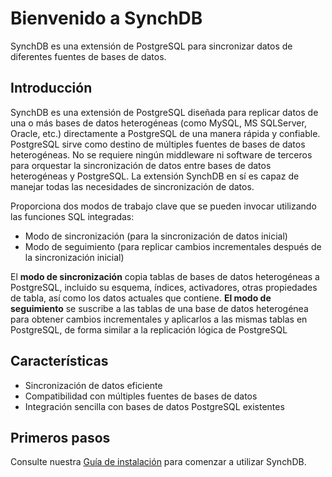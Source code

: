 # Bienvenido a SynchDB

SynchDB es una extensión de PostgreSQL para sincronizar datos de diferentes fuentes de bases de datos.

## Introducción

SynchDB es una extensión de PostgreSQL diseñada para replicar datos de una o más bases de datos heterogéneas (como MySQL, MS SQLServer, Oracle, etc.) directamente a PostgreSQL de una manera rápida y confiable. PostgreSQL sirve como destino de múltiples fuentes de bases de datos heterogéneas. No se requiere ningún middleware ni software de terceros para orquestar la sincronización de datos entre bases de datos heterogéneas y PostgreSQL. La extensión SynchDB en sí es capaz de manejar todas las necesidades de sincronización de datos.

Proporciona dos modos de trabajo clave que se pueden invocar utilizando las funciones SQL integradas:
* Modo de sincronización (para la sincronización de datos inicial)
* Modo de seguimiento (para replicar cambios incrementales después de la sincronización inicial)

El **modo de sincronización** copia tablas de bases de datos heterogéneas a PostgreSQL, incluido su esquema, índices, activadores, otras propiedades de tabla, así como los datos actuales que contiene.
**El modo de seguimiento** se suscribe a las tablas de una base de datos heterogénea para obtener cambios incrementales y aplicarlos a las mismas tablas en PostgreSQL, de forma similar a la replicación lógica de PostgreSQL

## Características

- Sincronización de datos eficiente
- Compatibilidad con múltiples fuentes de bases de datos
- Integración sencilla con bases de datos PostgreSQL existentes

## Primeros pasos

Consulte nuestra [Guía de instalación](user-guide/installation) para comenzar a utilizar SynchDB.
